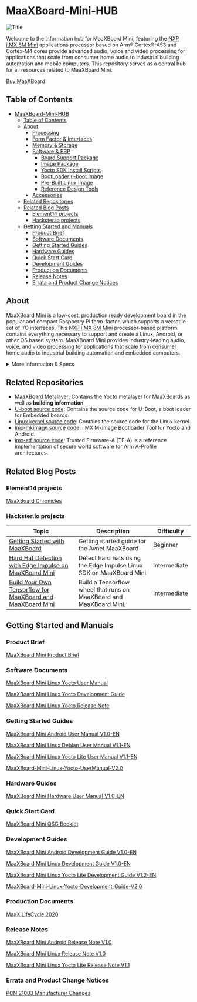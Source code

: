 # MaaXBoard-Mini-HUB
![Title](https://github.com/Avnet/MaaXBoard-Mini-HUB/assets/88205887/1afc265c-0d1c-4831-a0b6-7d81c94fe3be)

Welcome to the information hub for MaaXBoard Mini, featuring the [NXP i.MX 8M Mini](https://www.nxp.com/products/processors-and-microcontrollers/arm-processors/i-mx-applications-processors/i-mx-8-applications-processors/i-mx-8m-mini-arm-cortex-a53-cortex-m4-audio-voice-video:i.MX8MMINI) applications processor based on Arm® Cortex®-A53 and Cortex-M4 cores provide advanced audio, voice and video processing for applications that scale from consumer home audio to industrial building automation and mobile computers. This repository serves as a central hub for all resources related to MaaXBoard Mini. <br />

[Buy MaaXBoard](https://www.avnet.com/wps/portal/us/products/avnet-boards/avnet-board-families/maaxboard/maaxboard?family=&nodeClicked=d8e2c09b-9600-4ba7-b7ed-82a834b5177d)

## Table of Contents
- [MaaXBoard-Mini-HUB](#maaxboard-mini-hub)
  - [Table of Contents](#table-of-contents)
  - [About](#about)
    - [Processing](#processing)
    - [Form Factor \& Interfaces](#form-factor--interfaces)
    - [Memory \& Storage](#memory--storage)
    - [Software \& BSP](#software--bsp)
      - [Board Support Package](#board-support-package)
      - [Image Package](#image-package)
      - [Yocto SDK Install Scripts](#yocto-sdk-install-scripts)
      - [BootLoader u-boot Image](#bootloader-u-boot-image)
      - [Pre-Built Linux Image](#pre-built-linux-image)
      - [Reference Design Tools](#reference-design-tools)
    - [Accessories](#accessories)
  - [Related Repositories](#related-repositories)
  - [Related Blog Posts](#related-blog-posts)
    - [Element14 projects](#element14-projects)
    - [Hackster.io projects](#hacksterio-projects)
  - [Getting Started and Manuals](#getting-started-and-manuals)
    - [Product Brief](#product-brief)
    - [Software Documents](#software-documents)
    - [Getting Started Guides](#getting-started-guides)
    - [Hardware Guides](#hardware-guides)
    - [Quick Start Card](#quick-start-card)
    - [Development Guides](#development-guides)
    - [Production Documents](#production-documents)
    - [Release Notes](#release-notes)
    - [Errata and Product Change Notices](#errata-and-product-change-notices)


## About
MaaXBoard Mini is a low-cost, production ready development board in the popular and compact Raspberry Pi form-factor, which supports a versatile set of I/O interfaces. This [NXP i.MX 8M Mini](https://www.nxp.com/products/processors-and-microcontrollers/arm-processors/i-mx-applications-processors/i-mx-8-applications-processors/i-mx-8m-mini-arm-cortex-a53-cortex-m4-audio-voice-video:i.MX8MMINI) processor-based platform contains everything necessary to support and create a Linux, Android, or other OS based system. MaaXBoard Mini provides industry-leading audio, voice, and video processing for applications that scale from consumer home audio to industrial building automation and embedded computers.<br />

<details>
    <summary>More information & Specs</summary>

### Processing
The i.MX 8M device is architected with 2 separate processing domains: The application domain includes Quad Arm® Cortex®-A53 cores @1.8GHz. The Real Time domain includes an Arm Cortex-M4F core @400MHz.


### Form Factor & Interfaces
<p align="center">
    <img src="https://github.com/Avnet/MaaXBoard-Mini-HUB/assets/88205887/fa4eeefe-822b-4aa7-a15c-6754e1fa365b" width="500">
</p>
MaaXBoard Mini is engineered in compact Raspberry Pi form-factor, which supports a versatile set of I/O interfaces. These include Gigabit Ethernet, quad USB 2.0 host interfaces, MIPI DSI display and MIPI CSI camera interfaces, Wi-Fi 802.11 b/g/n/ac, Bluetooth 4.2 (BLE), Onboard Ceramic Antenna with an optional external antenna support, a Pi-HAT compatible 40-pin header and Audio Expansion.

Power is sourced via a USB-C connector and is managed via onboard voltage regulators.

### Memory & Storage

MaaXBoard Mini is well resourced with 2GB DDR4 SDRAM, MicroSD Slot, plus eMMC Boot memory expansion support (optional, not populated by default).

### Software & BSP

#### Board Support Package
[Debian source files](https://avnet.me/maaxboard-mini-debian)

[Yocto source files](https://avnet.me/maaxboard-mini-yocto)

[Android source files](https://github.com/Avnet/android-imx-platform-hardware-imx)

#### Image Package
[Debian Linux Out of Box Image (zip)](https://downloads.element14.com/downloads/zedboard/MaaxBoard/maaxboard-mini/02LinuxShipmentImage_Debian.zip)

[Yocto Linux Out of Box Image V1.1.0r03 (zip)](https://avtinc.sharepoint.com/:u:/t/ET-Downloads/EW03iCLdcKhDqTb67jT6KfkB2xK56wNLuOeKIzSDqklaaQ?e=Qa9FX2)

[Android 9 Out of Box Image (zip)](https://downloads.element14.com/downloads/zedboard/MaaxBoard/maaxboard-mini/02AndroidShipmentImage.zip)

#### Yocto SDK Install Scripts
[Yocto SDK Install Scripts](https://avtinc.sharepoint.com/:u:/t/ET-Downloads/EajJSq93xtJAhx6hytvI-e8BTYhO4iHovizJnS0awc_W0Q)

#### BootLoader u-boot Image
[BootLoader u-boot Image](https://avtinc.sharepoint.com/:u:/t/ET-Downloads/EX0QXULJ4vJMhiKvh0CTVTYBq9dW9tXiHJRAikRoUqLQTg)

#### Pre-Built Linux Image
[Pre-Built Yocto Linux Image](https://avtinc.sharepoint.com/:u:/t/ET-Downloads/EYfSNUQLFdhGuTZMyuvl370BZzo_VtoD-FBxTgarm_6JRA)

[Manifest for Yocto Linux Image](https://avtinc.sharepoint.com/:u:/t/ET-Downloads/EfrPHU0k_TlEtGWS_TXhkpwBbXG2omVJxNKUmKaLgRnlSw)

#### Reference Design Tools
[Android Environment Tools (zip)](https://www.avnet.com/wps/wcm/connect/onesite/731417ce-b8bd-4b86-87ad-a4c6cd1d3c09/Android_Enviroment_Tools.zip?MOD=AJPERES&CVID=nAsWbyw&CVID=nAsWbyw&CVID=nAsWbyw&CVID=nAsWbyw&CVID=nAsWbyw&CVID=nAsWbyw)

[Linux Environment Tools (zip)](https://www.avnet.com/wps/wcm/connect/onesite/e7405566-56dc-4829-9727-5e2c8c4ac7ba/Linux_Environment_Tools.zip?MOD=AJPERES&CVID=nAsXwXg&CVID=nAsXwXg&CVID=nAsXwXg&CVID=nAsXwXg&CVID=nAsXwXg&CVID=nAsXwXg)



### Accessories 
Available accessory options include a [MIPI 7-inch display](https://www.avnet.com/shop/us/products/avnet-engineering-services/aes-acc-maax-disp2-3074457345648625681/), [MIPI CSI camera](https://www.arducam.com/product/arducam-5mp-mipi-camera-for-rzboard-v2l-with-renesas-rz-v2l-processor/), [Monarch Go Pi HAT](https://www.avnet.com/shop/us/products/avnet-engineering-services/aes-sqn-mnrchgo-ht1-g-3074457345643590213?krypto=e0lzEpB9jb7ah4ATyfiftdtPavKJ51pxv9nj8tghkWtFraife%2B18YAUtSlZZwiYtG1f3luULUju9b20mXEPp18V85bfzqsmsRUyjuptqCXtGdXnLNSvpTcsqvon3OBXd) and [5V/3A USB Type C power supply](https://www.avnet.com/shop/us/products/avnet-engineering-services/aes-acc-maax-pwrul-3074457345642357173/).

[View other Avnet boards](https://www.avnet.com/wps/portal/us/products/avnet-boards/)
</details>


## Related Repositories
- [MaaXBoard Metalayer](https://github.com/Avnet/meta-maaxboard): Contains the Yocto metalayer for MaaXBoards as well as **building information**
- [U-boot source code](https://github.com/Avnet/uboot-imx): Contains the source code for U-Boot, a boot loader for Embedded boards.
- [Linux kernel source code](https://github.com/Avnet/linux-imx): Contains the source code for the Linux kernel.
- [imx-mkimage source code](https://github.com/Avnet/imx-mkimage): i.MX Mkimage Bootloader Tool for Yocto and Android.
- [imx-atf source code](https://github.com/Avnet/imx-atf): Trusted Firmware-A (TF-A) is a reference implementation of secure world software for Arm A-Profile architectures.


## Related Blog Posts 
### Element14 projects
[MaaXBoard Chronicles](https://www.element14.com/community/community/designcenter/single-board-computers/blog/2021/08/02/maaxboard-chronicles)

### Hackster.io projects
| Topic | Description | Difficulty |
| -- | -- | -- |
| [Getting Started with MaaXBoard](https://www.hackster.io/monica/getting-started-with-maaxboard-ca362d) | Getting started guide for the Avnet MaaXBoard | Beginner |
| [Hard Hat Detection with Edge Impulse on MaaXBoard Mini](https://www.hackster.io/monica/hard-hat-detection-with-edge-impulse-on-maaxboard-mini-dfd0ca) | Detect hard hats using the Edge Impulse Linux SDK on MaaXBoard Mini | Intermediate |
| [Build Your Own Tensorflow for MaaXBoard and MaaXBoard Mini](https://www.hackster.io/monica/build-your-own-tensorflow-for-maaxboard-and-maaxboard-mini-91cddc) | Build a Tensorflow wheel that runs on MaaXBoard and MaaXBoard Mini. | Intermediate |

## Getting Started and Manuals
### Product Brief
[MaaXBoard Mini Product Brief](https://www.avnet.com/wcm/connect/d40a297c-2805-4c5f-af34-cc246ac3e2da/FY25_1574_Tria_Maaxboard_Mini_Product_Brief-2_vp.pdf?MOD=AJPERES&CACHEID=ROOTWORKSPACE-d40a297c-2805-4c5f-af34-cc246ac3e2da-pm6msEQ)

### Software Documents
[MaaXBoard Mini Linux Yocto User Manual](https://www.avnet.com/wcm/connect/a1d48ca9-a3f9-4423-bac2-f60f82ffb85b/MaaXBoard-Mini-Linux-Yocto-UserManual-V2.0.pdf?MOD=AJPERES&CACHEID=ROOTWORKSPACE-a1d48ca9-a3f9-4423-bac2-f60f82ffb85b-oFe8sVG)

[MaaXBoard Mini Linux Yocto Development Guide](https://www.avnet.com/wcm/connect/9a31960c-201d-467d-862b-ef0af00cd866/MaaXBoard-Mini-Linux-Yocto-Development_Guide-V2.0.pdf?MOD=AJPERES&CACHEID=ROOTWORKSPACE-9a31960c-201d-467d-862b-ef0af00cd866-oFe8iKg)

[MaaXBoard Mini Linux Yocto Release Note](https://www.avnet.com/wcm/connect/9bf9b035-9276-4583-bb1b-8253a99595af/MaaXBoard-Linux-ReleaseNote-V1.2.pdf?MOD=AJPERES&CACHEID=ROOTWORKSPACE-9bf9b035-9276-4583-bb1b-8253a99595af-nubRh1m)

### Getting Started Guides
[MaaXBoard Mini Android User Manual V1.0-EN](https://www.avnet.com/wps/wcm/connect/onesite/7184c5c1-6339-4d81-ac54-65ffb8e57b5d/MaaXBoard_Mini-Android-UserManual-V1.0-EN.pdf?MOD=AJPERES&CACHEID=ROOTWORKSPACE.Z18_NA5A1I41L0ICD0ABNDMDDG0000-7184c5c1-6339-4d81-ac54-65ffb8e57b5d-nygepxY)

[MaaXBoard Mini Linux Debian User Manual V1.1-EN](https://www.avnet.com/wps/wcm/connect/onesite/bad2e2f0-d31a-4d81-8693-cc1de264ef56/MaaXBoard_Mini-Linux-Debian-UserManual-V1.1-EN.pdf?MOD=AJPERES&CACHEID=ROOTWORKSPACE.Z18_NA5A1I41L0ICD0ABNDMDDG0000-bad2e2f0-d31a-4d81-8693-cc1de264ef56-nygeq5z)

[MaaXBoard Mini Linux Yocto Lite User Manual V1.1-EN](https://www.avnet.com/wps/wcm/connect/onesite/97bbd003-867f-45fb-848c-c816c2f7e26f/MaaXBoard-Mini-Linux-Yocto-Lite-UserManual-V1.1-EN.pdf?MOD=AJPERES&CACHEID=ROOTWORKSPACE.Z18_NA5A1I41L0ICD0ABNDMDDG0000-97bbd003-867f-45fb-848c-c816c2f7e26f-nZCsEec)

[MaaXBoard-Mini-Linux-Yocto-UserManual-V2.0](https://www.avnet.com/wps/wcm/connect/onesite/a1d48ca9-a3f9-4423-bac2-f60f82ffb85b/MaaXBoard-Mini-Linux-Yocto-UserManual-V2.0.pdf?MOD=AJPERES&CACHEID=ROOTWORKSPACE.Z18_NA5A1I41L0ICD0ABNDMDDG0000-a1d48ca9-a3f9-4423-bac2-f60f82ffb85b-oFe8sVG)

### Hardware Guides
[MaaXBoard Mini Hardware User Manual V1.0-EN](https://www.avnet.com/wps/wcm/connect/onesite/46fcceb4-9be3-4242-a660-b0504ec2e383/MaaXBoard+Mini-Hardware_UserManual-V1.0-EN.pdf?MOD=AJPERES&CACHEID=ROOTWORKSPACE.Z18_NA5A1I41L0ICD0ABNDMDDG0000-46fcceb4-9be3-4242-a660-b0504ec2e383-nygepQ2)

### Quick Start Card
[MaaXBoard Mini QSG Booklet](https://www.avnet.com/wps/wcm/connect/onesite/2294f241-5b95-4f24-96be-2d22635956e6/MaaXBoard_Mini_QSG_Booklet-20200401.pdf?MOD=AJPERES&CACHEID=ROOTWORKSPACE.Z18_NA5A1I41L0ICD0ABNDMDDG0000-2294f241-5b95-4f24-96be-2d22635956e6-nygerDB)

### Development Guides
[MaaXBoard Mini Android Development Guide V1.0-EN](https://www.avnet.com/wps/wcm/connect/onesite/1133e541-cf1c-4dc6-a5a6-92f94a79c75f/MaaXBoard_Mini-Android-Development_Guide-V1.0-EN.pdf?MOD=AJPERES&CACHEID=ROOTWORKSPACE.Z18_NA5A1I41L0ICD0ABNDMDDG0000-1133e541-cf1c-4dc6-a5a6-92f94a79c75f-nygemce)

[MaaXBoard Mini Linux Development Guide V1.0-EN](https://www.avnet.com/wps/wcm/connect/onesite/3a6d2aca-6b31-4a5f-af8b-c5071493b5e7/MaaXBoard_Mini-Linux-Development_Guide-V1.0-EN.pdf?MOD=AJPERES&CACHEID=ROOTWORKSPACE.Z18_NA5A1I41L0ICD0ABNDMDDG0000-3a6d2aca-6b31-4a5f-af8b-c5071493b5e7-nygeqoN)

[MaaXBoard Mini Linux Yocto Lite Development Guide V1.2-EN](https://www.avnet.com/wps/wcm/connect/onesite/35645cc9-4317-4ca0-a2fa-30cce5f9ff17/MaaXBoard-Mini-Linux-Yocto-Lite-Development_Guide-V1.2-EN.pdf?MOD=AJPERES&CACHEID=ROOTWORKSPACE.Z18_NA5A1I41L0ICD0ABNDMDDG0000-35645cc9-4317-4ca0-a2fa-30cce5f9ff17-nZCsDM0)

[MaaXBoard-Mini-Linux-Yocto-Development_Guide-V2.0](https://www.avnet.com/wps/wcm/connect/onesite/9a31960c-201d-467d-862b-ef0af00cd866/MaaXBoard-Mini-Linux-Yocto-Development_Guide-V2.0.pdf?MOD=AJPERES&CACHEID=ROOTWORKSPACE.Z18_NA5A1I41L0ICD0ABNDMDDG0000-9a31960c-201d-467d-862b-ef0af00cd866-oFe8iKg)

### Production Documents
[MaaX LifeCycle 2020](https://www.avnet.com/wps/wcm/connect/onesite/a53baeab-92bf-4f89-b632-43d9ae893cd8/MaaX_LifeCycle_2020.pdf?MOD=AJPERES&CACHEID=ROOTWORKSPACE.Z18_NA5A1I41L0ICD0ABNDMDDG0000-a53baeab-92bf-4f89-b632-43d9ae893cd8-nubSE-M)

### Release Notes
[MaaXBoard Mini Android Release Note V1.0](https://www.avnet.com/wps/wcm/connect/onesite/57c8b44b-fd3f-4338-8eb0-2f552546a27c/MaaXBoard_Mini_Android_ReleaseNote-V1.0.pdf?MOD=AJPERES&CACHEID=ROOTWORKSPACE.Z18_NA5A1I41L0ICD0ABNDMDDG0000-57c8b44b-fd3f-4338-8eb0-2f552546a27c-nygeonc)

[MaaXBoard Mini Linux Release Note V1.0](https://www.avnet.com/wps/wcm/connect/onesite/594cd104-a280-4d0e-98f1-794add3f2f9c/MaaXBoard_Mini-Linux-ReleaseNote-V1.0.pdf?MOD=AJPERES&CACHEID=ROOTWORKSPACE.Z18_NA5A1I41L0ICD0ABNDMDDG0000-594cd104-a280-4d0e-98f1-794add3f2f9c-nyger22)

[MaaXBoard Mini Linux Yocto Lite Release Note V1.1](https://www.avnet.com/wps/wcm/connect/onesite/8db9b6c6-7a8a-43a9-8971-6638a8fa61e8/MaaXBoard-Mini-Linux-Yocto-Lite-ReleaseNote-V1.1.pdf?MOD=AJPERES&CACHEID=ROOTWORKSPACE.Z18_NA5A1I41L0ICD0ABNDMDDG0000-8db9b6c6-7a8a-43a9-8971-6638a8fa61e8-nVcmMg6)

### Errata and Product Change Notices
[PCN 21003 Manufacturer Changes](https://www.avnet.com/wps/wcm/connect/onesite/260403e3-abc2-4bfc-b174-3d456a1dc93f/Product+Change+Notification+PCN+21003.pdf?MOD=AJPERES&CACHEID=ROOTWORKSPACE.Z18_NA5A1I41L0ICD0ABNDMDDG0000-260403e3-abc2-4bfc-b174-3d456a1dc93f-nDEpL3N)
